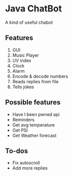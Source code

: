 # Java ChatBot
A kind of useful chabot

## Features
1. GUI
2. Music Player
3. UV index
4. Clock
5. Alarm
6. Encode & decode numbers
7. Reads replies from file
8. Tells jokes

## Possible features
* Have I been pwned api
* Reminders
* Get avg temperature
* Get PSI
* Get Weather forecast

## To-dos
* Fix autoscroll
* Add more replies
